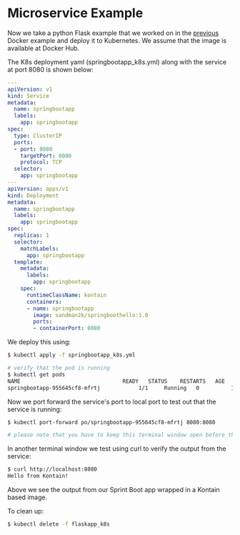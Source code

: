 # Microservice Example
Now we take a python Flask example that we worked on in the [previous](/gettingstarted/python_flask) Docker example and deploy it to Kubernetes.  We assume that the image is available at Docker Hub.

The K8s deployment yaml (springbootapp_k8s.yml) along with the service at port 8080 is shown below:
```yaml
---
apiVersion: v1
kind: Service
metadata:
  name: springbootapp
  labels:
    app: springbootapp
spec:
  type: ClusterIP 
  ports:
  - port: 8080
    targetPort: 8080
    protocol: TCP
  selector:
    app: springbootapp
---
apiVersion: apps/v1
kind: Deployment
metadata:
  name: springbootapp
  labels:
    app: springbootapp
spec:
  replicas: 1
  selector:
    matchLabels:
      app: springbootapp
  template:
    metadata:
      labels:
        app: springbootapp
    spec:
      runtimeClassName: kontain
      containers:
      - name: springbootapp
        image: sandman2k/springboothello:1.0
        ports:
        - containerPort: 8080
```

We deploy this using:
```bash
$ kubectl apply -f springbootapp_k8s.yml

# verify that the pod is running
$ kubectl get pods
NAME                                READY   STATUS    RESTARTS   AGE
springbootapp-955645cf8-mfrtj            1/1     Running   0          15m
```

Now we port forward the service's port to local port to test out that the service is running:
```bash
$ kubectl port-forward po/springbootapp-955645cf8-mfrtj 8080:8080

# please note that you have to keep this terminal window open before the next step
```

In another terminal window we test using curl to verify the output from the service:
```bash
$ curl http://localhost:8080
Hello from Kontain!
```

Above we see the output from our Sprint Boot app wrapped in a Kontain based image.


To clean up:
```bash
$ kubectl delete -f flaskapp_k8s
```